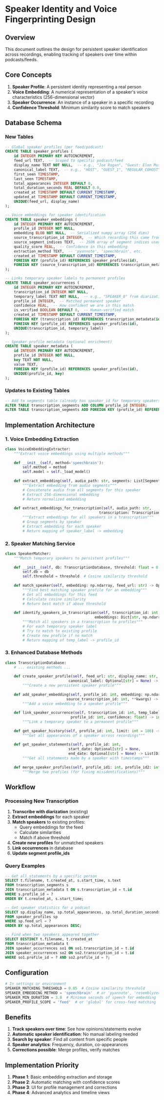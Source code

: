 # Speaker Identity and Voice Fingerprinting Design

## Overview

This document outlines the design for persistent speaker identification across recordings, enabling tracking of speakers over time within podcasts/feeds.

## Core Concepts

1. **Speaker Profile**: A persistent identity representing a real person
2. **Voice Embedding**: A numerical representation of a speaker's voice characteristics (256-dimensional vector)
3. **Speaker Occurrence**: An instance of a speaker in a specific recording
4. **Confidence Threshold**: Minimum similarity score to match speakers

## Database Schema

### New Tables

```sql
-- Global speaker profiles (per feed/podcast)
CREATE TABLE speaker_profiles (
    id INTEGER PRIMARY KEY AUTOINCREMENT,
    feed_url TEXT,  -- Scoped to specific podcast/feed
    display_name TEXT NOT NULL,  -- e.g., "Joe Rogan", "Guest: Elon Musk"
    canonical_label TEXT,  -- e.g., "HOST", "GUEST_1", "REGULAR_COHOST"
    first_seen TIMESTAMP,
    last_seen TIMESTAMP,
    total_appearances INTEGER DEFAULT 0,
    total_duration_seconds REAL DEFAULT 0.0,
    created_at TIMESTAMP DEFAULT CURRENT_TIMESTAMP,
    updated_at TIMESTAMP DEFAULT CURRENT_TIMESTAMP,
    UNIQUE(feed_url, display_name)
);

-- Voice embeddings for speaker identification
CREATE TABLE speaker_embeddings (
    id INTEGER PRIMARY KEY AUTOINCREMENT,
    profile_id INTEGER NOT NULL,
    embedding BLOB NOT NULL,  -- Serialized numpy array (256 dims)
    source_transcription_id INTEGER,  -- Which recording this came from
    source_segment_indices TEXT,  -- JSON array of segment indices used
    quality_score REAL,  -- Confidence in this embedding
    extraction_method TEXT,  -- 'pyannote', 'speechbrain', etc.
    created_at TIMESTAMP DEFAULT CURRENT_TIMESTAMP,
    FOREIGN KEY (profile_id) REFERENCES speaker_profiles(id),
    FOREIGN KEY (source_transcription_id) REFERENCES transcription_metadata(id)
);

-- Links temporary speaker labels to permanent profiles
CREATE TABLE speaker_occurrences (
    id INTEGER PRIMARY KEY AUTOINCREMENT,
    transcription_id INTEGER NOT NULL,
    temporary_label TEXT NOT NULL,  -- e.g., "SPEAKER_0" from diarization
    profile_id INTEGER,  -- Matched permanent speaker
    confidence REAL,  -- How confident we are in this match
    is_verified BOOLEAN DEFAULT 0,  -- Human-verified match
    created_at TIMESTAMP DEFAULT CURRENT_TIMESTAMP,
    FOREIGN KEY (transcription_id) REFERENCES transcription_metadata(id),
    FOREIGN KEY (profile_id) REFERENCES speaker_profiles(id),
    UNIQUE(transcription_id, temporary_label)
);

-- Speaker profile metadata (optional enrichment)
CREATE TABLE speaker_metadata (
    id INTEGER PRIMARY KEY AUTOINCREMENT,
    profile_id INTEGER NOT NULL,
    key TEXT NOT NULL,
    value TEXT,
    FOREIGN KEY (profile_id) REFERENCES speaker_profiles(id),
    UNIQUE(profile_id, key)
);
```

### Updates to Existing Tables

```sql
-- Add to segments table (already has speaker_id for temporary speakers)
ALTER TABLE transcription_segments ADD COLUMN profile_id INTEGER;
ALTER TABLE transcription_segments ADD FOREIGN KEY (profile_id) REFERENCES speaker_profiles(id);
```

## Implementation Architecture

### 1. Voice Embedding Extraction

```python
class VoiceEmbeddingExtractor:
    """Extract voice embeddings using multiple methods"""
    
    def __init__(self, method='speechbrain'):
        self.method = method
        self.model = self._load_model()
    
    def extract_embedding(self, audio_path: str, segments: List[Segment]) -> np.ndarray:
        """Extract embedding from audio segments"""
        # Concatenate audio from all segments for this speaker
        # Extract 256-dimensional embedding
        # Return normalized embedding
    
    def extract_embeddings_for_transcription(self, audio_path: str, 
                                           transcription: TranscriptionResult) -> Dict[str, np.ndarray]:
        """Extract embeddings for all speakers in a transcription"""
        # Group segments by speaker
        # Extract embedding for each speaker
        # Return mapping of speaker_label -> embedding
```

### 2. Speaker Matching Service

```python
class SpeakerMatcher:
    """Match temporary speakers to persistent profiles"""
    
    def __init__(self, db: TranscriptionDatabase, threshold: float = 0.85):
        self.db = db
        self.threshold = threshold  # Cosine similarity threshold
    
    def match_speaker(self, embedding: np.ndarray, feed_url: str) -> Optional[SpeakerProfile]:
        """Find best matching speaker profile for an embedding"""
        # Get all embeddings for this feed
        # Calculate cosine similarity
        # Return best match if above threshold
    
    def identify_speakers_in_transcription(self, transcription_id: int, 
                                         embeddings: Dict[str, np.ndarray]) -> Dict[str, int]:
        """Match all speakers in a transcription to profiles"""
        # For each temporary speaker label
        # Try to match to existing profile
        # Create new profile if no match
        # Return mapping of temp_label -> profile_id
```

### 3. Enhanced Database Methods

```python
class TranscriptionDatabase:
    # ... existing methods ...
    
    def create_speaker_profile(self, feed_url: str, display_name: str, 
                             canonical_label: Optional[str] = None) -> int:
        """Create a new persistent speaker profile"""
    
    def add_speaker_embedding(self, profile_id: int, embedding: np.ndarray,
                            source_transcription_id: int, **kwargs) -> int:
        """Add a voice embedding to a speaker profile"""
    
    def link_speaker_occurrence(self, transcription_id: int, temp_label: str,
                              profile_id: int, confidence: float) -> int:
        """Link a temporary speaker to a permanent profile"""
    
    def get_speaker_history(self, profile_id: int, limit: int = 100) -> List[Dict]:
        """Get all appearances of a speaker across recordings"""
    
    def get_speaker_statements(self, profile_id: int, 
                             start_date: Optional[str] = None,
                             end_date: Optional[str] = None) -> List[Dict]:
        """Get all statements made by a speaker with timestamps"""
    
    def merge_speaker_profiles(self, profile_id1: int, profile_id2: int) -> int:
        """Merge two profiles (for fixing misidentifications)"""
```

## Workflow

### Processing New Transcription

1. **Transcribe with diarization** (existing)
2. **Extract embeddings** for each speaker
3. **Match speakers** to existing profiles:
   - Query embeddings for the feed
   - Calculate similarities
   - Match if above threshold
4. **Create new profiles** for unmatched speakers
5. **Link occurrences** in database
6. **Update segment profile_ids**

### Query Examples

```sql
-- Get all statements by a specific person
SELECT t.filename, t.created_at, s.start_time, s.text
FROM transcription_segments s
JOIN transcription_metadata t ON s.transcription_id = t.id
WHERE s.profile_id = ?
ORDER BY t.created_at, s.start_time;

-- Get speaker statistics for a podcast
SELECT sp.display_name, sp.total_appearances, sp.total_duration_seconds
FROM speaker_profiles sp
WHERE sp.feed_url = ?
ORDER BY sp.total_appearances DESC;

-- Find when two speakers appeared together
SELECT DISTINCT t.filename, t.created_at
FROM transcription_metadata t
JOIN speaker_occurrences so1 ON so1.transcription_id = t.id
JOIN speaker_occurrences so2 ON so2.transcription_id = t.id
WHERE so1.profile_id = ? AND so2.profile_id = ?;
```

## Configuration

```python
# In settings or environment
SPEAKER_MATCHING_THRESHOLD = 0.85  # Cosine similarity threshold
SPEAKER_EMBEDDING_METHOD = 'speechbrain'  # or 'pyannote', 'resemblyzer'
SPEAKER_MIN_DURATION = 3.0  # Minimum seconds of speech for embedding
SPEAKER_PROFILE_SCOPE = 'feed'  # or 'global' for cross-feed matching
```

## Benefits

1. **Track speakers over time**: See how opinions/statements evolve
2. **Automatic speaker identification**: No manual labeling needed
3. **Search by speaker**: Find all content from specific people
4. **Speaker analytics**: Frequency, duration, co-appearances
5. **Corrections possible**: Merge profiles, verify matches

## Implementation Priority

1. **Phase 1**: Basic embedding extraction and storage
2. **Phase 2**: Automatic matching with confidence scores
3. **Phase 3**: UI for profile management and corrections
4. **Phase 4**: Advanced analytics and timeline views